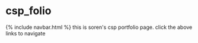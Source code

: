 <h1> csp_folio </h1>
{% include navbar.html %}
this is soren's csp portfolio page. click the above links to navigate
